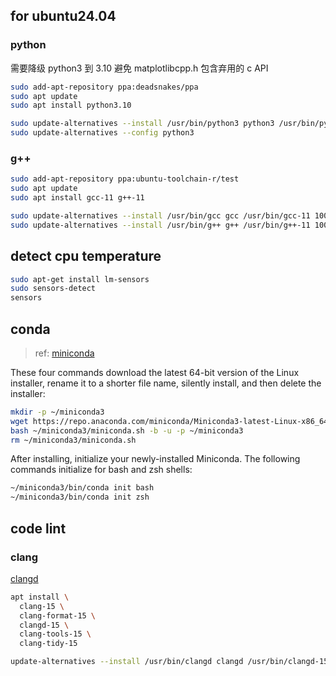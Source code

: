 ## for ubuntu24.04

### python

需要降级 python3 到 3.10 避免 matplotlibcpp.h 包含弃用的 c API

```bash
sudo add-apt-repository ppa:deadsnakes/ppa
sudo apt update
sudo apt install python3.10

sudo update-alternatives --install /usr/bin/python3 python3 /usr/bin/python3.10 1
sudo update-alternatives --config python3
```

### g++

```bash
sudo add-apt-repository ppa:ubuntu-toolchain-r/test
sudo apt update
sudo apt install gcc-11 g++-11

sudo update-alternatives --install /usr/bin/gcc gcc /usr/bin/gcc-11 100
sudo update-alternatives --install /usr/bin/g++ g++ /usr/bin/g++-11 100
```

## detect cpu temperature

```bash
sudo apt-get install lm-sensors
sudo sensors-detect
sensors
```

## conda

> ref: [miniconda](https://docs.anaconda.com/miniconda/)

These four commands download the latest 64-bit version of the Linux installer, rename it to a shorter file name, silently install, and then delete the installer:

```bash
mkdir -p ~/miniconda3
wget https://repo.anaconda.com/miniconda/Miniconda3-latest-Linux-x86_64.sh -O ~/miniconda3/miniconda.sh
bash ~/miniconda3/miniconda.sh -b -u -p ~/miniconda3
rm ~/miniconda3/miniconda.sh
```

After installing, initialize your newly-installed Miniconda. The following commands initialize for bash and zsh shells:

```bash
~/miniconda3/bin/conda init bash
~/miniconda3/bin/conda init zsh
```

## code lint

### clang

[clangd](https://clangd.llvm.org/installation.html)

```bash
apt install \
  clang-15 \
  clang-format-15 \
  clangd-15 \
  clang-tools-15 \
  clang-tidy-15

update-alternatives --install /usr/bin/clangd clangd /usr/bin/clangd-15 100
```
